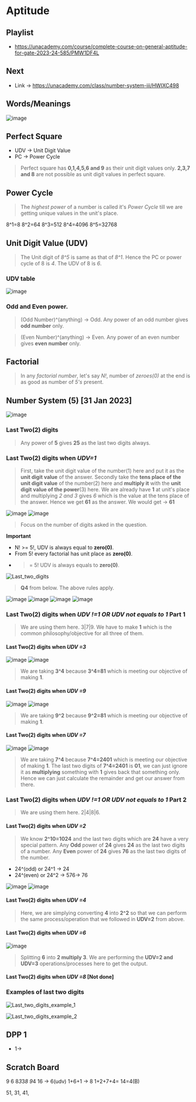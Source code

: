 # Aptitude

## Playlist

* https://unacademy.com/course/complete-course-on-general-aptitude-for-gate-2023-24-585/PMW1DF4L


## Next

* Link -> https://unacademy.com/class/number-system-iii/HWIXC498

## Words/Meanings

![image](https://user-images.githubusercontent.com/54589605/215804594-e28e4f4e-4bbc-412f-a6ee-c74c4132466f.png)


## Perfect Square

* UDV -> Unit Digit Value
* PC -> Power Cycle

> Perfect square has **0,1,4,5,6 and 9** as their unit digit values only.
> **2,3,7 and 8** are not possible as unit digit values in perfect square.

## Power Cycle

> The *highest power* of a number is called it's *Power Cycle* till we are getting unique values in the unit's place.

8^1=8
8^2=64
8^3=512
8^4=4096
8^5=32768

## Unit Digit Value (UDV)

> The Unit digit of *8^5* is same as that of *8^1*. Hence the PC or power cycle of 8 is *4*. The UDV of 8 is *6*.

### UDV table

![image](https://user-images.githubusercontent.com/54589605/215823906-764c276e-f152-413d-ba53-01943b42b675.png)



### Odd and Even power.

> (Odd Number)^(anything) -> Odd.
> Any power of an odd number gives **odd number** only.

> (Even Number)^(anything) -> Even.
> Any power of an even number gives **even number** only.

## Factorial

> In any *factorial number*, let's say *N!*, number of *zeroes(0)* at the end is as good as number of *5's* present.

## Number System (5) [31 Jan 2023]

![image](https://user-images.githubusercontent.com/54589605/215802044-e32110ca-d9fc-4117-b0a9-5b97de69a21f.png)

### Last Two(2) digits

> Any power of **5** gives **25** as the last two digits always.

### Last Two(2) digits when *UDV=1*

> First, take the unit digit value of the number(1) here and put it as the **unit digit value** of the answer. Secondly take the **tens place of the unit digit value** of the number(2) here and **multiply it** with the **unit digit value of the power**(3) here. We are already have **1** at unit's place and multiplying *2 and 3* gives *6* which is the value at the tens place of the answer. Hence we get **61** as the answer.
> We would get -> **61**

![image](https://user-images.githubusercontent.com/54589605/215803384-e45fa85b-e2cd-4150-a442-fbf3f4f3f2dd.png)
![image](https://user-images.githubusercontent.com/54589605/215804368-a2b49f92-d93d-49c9-a2e0-7638550665f3.png)


> Focus on the number of digits asked in the question.

**Important**

* N! >= 5!, UDV is always equal to **zero(0)**.
* From 5! every factorial has unit place as **zero(0)**.
* >= 5! UDV is always equals to **zero(0)**. 


![Last_two_digits](https://user-images.githubusercontent.com/54589605/215820321-16c4bc96-9842-4406-b4ab-99b393befcd6.png)

> **Q4** from below. The above rules apply.

![image](https://user-images.githubusercontent.com/54589605/215803927-f98c6dc2-db57-4f40-9ca9-01a5fc8cd506.png)
![image](https://user-images.githubusercontent.com/54589605/215804131-641563d0-2968-4fcf-beec-73175c274c01.png)
![image](https://user-images.githubusercontent.com/54589605/215804167-ab6c7cb6-93c5-48b0-8442-6bb42a8aa3c2.png)
![image](https://user-images.githubusercontent.com/54589605/215804260-285fa9c1-7baa-4bdd-90b4-07498125dd35.png)


### Last Two(2) digits when *UDV !=1 OR UDV not equals to 1* Part **1**

> We are using them here. 3|7|9. We have to make **1** which is the common philosophy/objective for all three of them. 

#### Last Two(2) digits when *UDV =3*

![image](https://user-images.githubusercontent.com/54589605/215804942-2fa23357-6b73-41d8-9ce6-ed01a145cf6f.png)
![image](https://user-images.githubusercontent.com/54589605/215805009-60aef1e5-61a5-4aff-94d9-11583e1808d0.png)

> We are taking **3^4** because **3^4=81** which is meeting our objective of making **1**. 


#### Last Two(2) digits when *UDV =9*

![image](https://user-images.githubusercontent.com/54589605/215805121-86151b27-fca8-4521-8afc-c841e806e86b.png)
![image](https://user-images.githubusercontent.com/54589605/215805484-8121d798-3f96-48a5-ba5e-215d071e9fa2.png)

> We are taking **9^2** because **9^2=81** which is meeting our objective of making **1**. 

#### Last Two(2) digits when *UDV =7*

![image](https://user-images.githubusercontent.com/54589605/215805905-05b08ee8-c4b1-46d6-9750-13d9c7ef9c47.png)
![image](https://user-images.githubusercontent.com/54589605/215806163-35b7d66d-82e7-49ce-b394-fe5f3b42c4f0.png)

> We are taking **7^4** because **7^4=2401** which is meeting our objective of making **1**. The last two digits of **7^4=2401** is **01**, we can just ignore it as **multiplying** something with **1** gives back that something only. Hence we can just calculate the remainder and get our answer from there.

### Last Two(2) digits when *UDV !=1 OR UDV not equals to 1* Part **2**

> We are using them here. 2|4|8|6.  

#### Last Two(2) digits when *UDV =2*

> We know **2^10=1024** and the last two digits which are **24** have a very special pattern. Any **Odd** power of **24** gives **24** as the last two digits of a number. Any **Even** power of **24** gives **76** as the last two digits of the number.

* 24^(odd) or 24^1 -> 24
* 24^(even) or 24^2 -> 576-> 76

![image](https://user-images.githubusercontent.com/54589605/215808095-225a4cf9-9620-43e6-b727-ce9ccb91042f.png)
![image](https://user-images.githubusercontent.com/54589605/215808563-6cb756cd-c704-4843-9e57-9fbc455ad9b7.png)


#### Last Two(2) digits when *UDV =4*

> Here, we are simplying converting **4** into **2^2** so that we can perform the same process/operation that we followed in **UDV=2** from above.

#### Last Two(2) digits when *UDV =6*

![image](https://user-images.githubusercontent.com/54589605/215810404-485dbb07-f33d-4d5d-830b-c622c1e7b4ef.png)

> Splitting **6** into **2 multiply 3**. We are performing the **UDV=2 and UDV=3** operations/processes here to get the output.

#### Last Two(2) digits when *UDV =8*  [Not done]


### Examples of **last two digits**

![Last_two_digits_example_1](https://user-images.githubusercontent.com/54589605/215820161-c41d96b0-0d96-46d3-99db-998e13637083.jpeg)

![Last_two_digits_example_2](https://user-images.githubusercontent.com/54589605/215820168-2434917d-aaae-4812-a13d-4cb03b4adbaf.jpeg)


## DPP 1

* 1-> 
   
















## Scratch Board

9 6
8*3*3*8
9*4
16 -> 6(udv)
1+6+1 -> 8
1+2+7+4= 14=4(B)

51, 31, 41, 

